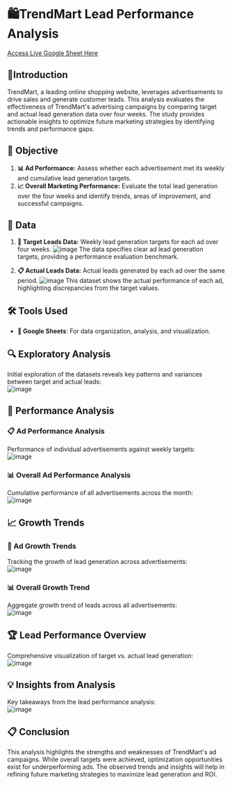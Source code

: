# 🛍️TrendMart Lead Performance Analysis

[Access Live Google Sheet Here](https://docs.google.com/spreadsheets/d/1vZxx1AjPFSvASDAHDqAqgGY7dOalaAda0HXs6URM-sc/edit?usp=sharing)

## 📌Introduction
TrendMart, a leading online shopping website, leverages advertisements to drive sales and generate customer leads. This analysis evaluates the effectiveness of TrendMart's advertising campaigns by comparing target and actual lead generation data over four weeks. The study provides actionable insights to optimize future marketing strategies by identifying trends and performance gaps.


## 🎯 Objective
1. **📊 Ad Performance:** Assess whether each advertisement met its weekly and cumulative lead generation targets.
2. **📈 Overall Marketing Performance:** Evaluate the total lead generation over the four weeks and identify trends, areas of improvement, and successful campaigns.


## 📂 Data
1. **🎯 Target Leads Data:** Weekly lead generation targets for each ad over four weeks.
![image](https://github.com/user-attachments/assets/10055cf4-bc8f-45e5-8173-9513b27e1b8e)
The data specifies clear ad lead generation targets, providing a performance evaluation benchmark.

3. **📋 Actual Leads Data:** Actual leads generated by each ad over the same period.
![image](https://github.com/user-attachments/assets/75b7a92e-fcc7-4e18-bbcf-52787c6cc2a2)
This dataset shows the actual performance of each ad, highlighting discrepancies from the target values.

## 🛠️ Tools Used
- **📄 Google Sheets**: For data organization, analysis, and visualization.

## 🔍 Exploratory Analysis
Initial exploration of the datasets reveals key patterns and variances between target and actual leads:  
![image](https://github.com/user-attachments/assets/cccf9e03-4eee-421f-b4ac-b2ca960b0f99)

## 📑 Performance Analysis

### 📋 Ad Performance Analysis
Performance of individual advertisements against weekly targets:  
![image](https://github.com/user-attachments/assets/62fa919f-45b3-4db1-a34f-e16fde71b2ce)

### 📊 Overall Ad Performance Analysis
Cumulative performance of all advertisements across the month:  
![image](https://github.com/user-attachments/assets/02d178fc-8926-492f-860e-7bc01a3e1f8f)


## 📈 Growth Trends

### 🚀 Ad Growth Trends
Tracking the growth of lead generation across advertisements:  
![image](https://github.com/user-attachments/assets/3cebca59-7d07-4662-8525-6450d0387793)


### 📊 Overall Growth Trend
Aggregate growth trend of leads across all advertisements:  
![image](https://github.com/user-attachments/assets/2ac3490d-b8be-4149-9312-3eed9f68ef72)


## 🏆 Lead Performance Overview
Comprehensive visualization of target vs. actual lead generation:  
![image](https://github.com/user-attachments/assets/79a8593b-6695-45f9-a4e4-49fcd4aabff0)


## 💡 Insights from Analysis
Key takeaways from the lead performance analysis:  
![image](https://github.com/user-attachments/assets/dcc6e787-a386-4aa3-a8e3-124b24143e40)


## 📋 Conclusion
This analysis highlights the strengths and weaknesses of TrendMart's ad campaigns. While overall targets were achieved, optimization opportunities exist for underperforming ads. The observed trends and insights will help in refining future marketing strategies to maximize lead generation and ROI.

